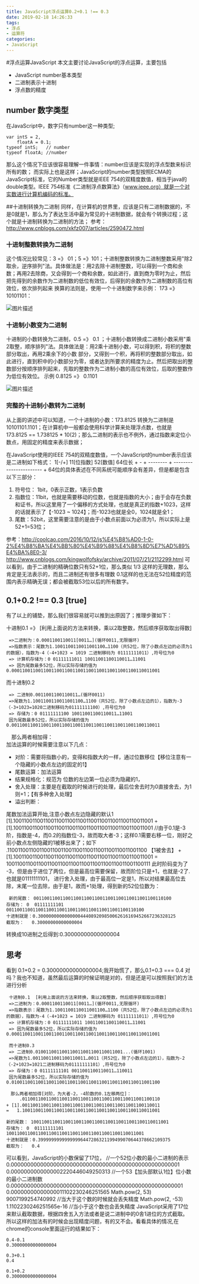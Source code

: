 ```yaml
---
title: JavaScript浮点运算0.2+0.1 !== 0.3
date: 2019-02-18 14:26:33
tags:
- 浮点
- 运算符
categories: 
- JavaScript
---
```

#浮点运算JavaScript
本文主要讨论JavaScript的浮点运算，主要包括
* JavaScript number基本类型
* 二进制表示十进制
* 浮点数的精度
## number 数字类型
在JavaScript中，数字只有number这一种类型;
````
var intS = 2,
    floatA = 0.1;
typeof intS;   // number
typeof floatA; //number
````
那么这个情况下应该很容易理解一件事情：number应该是实现的浮点型数来标识所有的数；
而实际上也是这样；JavaScript的number类型按照ECMA的JavaScript标准，它的Number类型就是IEEE 754的双精度数值，相当于java的double类型。IEEE 754标准《二进制浮点数算法》（www.ieee.org）就是一个对实数进行计算机编码的标准。

<!-- more -->

##十进制转换为二进制
同样，在计算机的世界里，应该是只有二进制数据的，不是0就是1，那么为了表达生活中最为常见的十进制数据，就会有个转换过程；这个就是十进制转换为二进制的方法；
参考：http://www.cnblogs.com/xkfz007/articles/2590472.html 
### 十进制整数转换为二进制
这个情况比较常见：3 =》 01；5 =》101；十进制整数转换为二进制整数采用"除2取余，逆序排列"法。具体做法是：用2去除十进制整数，可以得到一个商和余数；再用2去除商，又会得到一个商和余数，如此进行，直到商为零时为止，然后把先得到的余数作为二进制数的低位有效位，后得到的余数作为二进制数的高位有效位，依次排列起来
换算的法则是，使用一个十进制数字来示例： 173 =》 10101101：

![图片描述](http://pzdgkztjy.bkt.clouddn.com/blog/img/erjinzhi.png)

### 十进制小数变为二进制
十进制的小数转换为二进制，0.5 =》 0.1 ；十进制小数转换成二进制小数采用"乘2取整，顺序排列"法。具体做法是：用2乘十进制小数，可以得到积，将积的整数部分取出，再用2乘余下的小数 部分，又得到一个积，再将积的整数部分取出，如此进行，直到积中的小数部分为零，或者达到所要求的精度为止。然后把取出的整数部分按顺序排列起来，先取的整数作为二进制小数的高位有效位，后取的整数作为低位有效位。
示例 0.8125 =》 0.1101

![图片描述](http://pzdgkztjy.bkt.clouddn.com/blog/img/shijinzhi.png)

### 完整的十进制小数转为二进制
从上面的讲述中可以知道，一个十进制的小数：173.8125 转换为二进制是 10101101.1101；在计算机中一般都会使用科学计算来处理浮点数，也就是 173.8125 == 1.738125 * 10(2)；那么二进制的表示也不例外，通过指数来定位小数点，用固定的精度来表示数据；

在JavaScript使用的IEEE 754的双精度数值，一个JavaScript的number表示应该是二进制如下格式：
     1[-/+] 11[位指数]        52[数值]                 64位长
    +  -  + -------- + ----------------------- +
64位的具体表述在不同系统可能顺序会有差异，但是都是包含以下三部分：
1. 符号位： 1bit，0表示正数，1表示负数
2. 指数位：11bit，也就是需要移动的位数，也就是指数的大小；由于会存在负数和证书，所以这里用了一个偏移的方式处理，也就是真正的指数+1023，这样的话就表示了【-1023 ~ 1024】；而-1023也就是全0，1024就是全1；
3. 尾数：52bit，这里需要注意的是由于小数点前面以为必须为1，所以实际上是52+1=53位；

参考：http://coolcao.com/2016/10/12/js%E4%B8%AD0-1-0-2%E4%B8%BA%E4%BB%80%E4%B9%88%E4%B8%8D%E7%AD%89%E4%BA%8E0-3/
http://www.cnblogs.com/kingwolfofsky/archive/2011/07/21/2112299.html
可以看到，由于二进制的精确位数只有52+1位，那么类似 1/3 这样的无理数，那么肯定是无法表示的，而且二进制还有很多有理数 0.1这样的也无法在52位精度的范围内表示精确无误；都会被截取53位以后的所有数字。
## 0.1+0.2 !== 0.3  [true]
有了以上的铺垫，那么我们很容易就可以推到出原因了；推理步骤如下：

 十进制0.1 =》 [利用上面说的方法来转换，乘以2取整数，然后顺序获取取出得数]
````
 =>二进制为：0.0001100110011[0011…](循环0011,无限循环)   
 =>指数表示：尾数为1.1001100110011001100…1100（共52位，除了小数点左边的必须为1的数据），指数为-4（-4+1023 = 1019 二进制移码为 01111111011）,符号位为0  
 => 计算机存储为：0 01111111011 10011001100110011…11001  
 => 因为尾数最多52位，所以实际存储的值为0.00011001100110011001100110011001100110011001100110011001  
````
 而十进制0.2  
````
 => 二进制0.0011001100110011…(循环0011)  
 =>尾数为1.1001100110011001100…1100（共52位，除了小数点左边的1），指数为-3（-3+1023=1020二进制移码为01111111100）,符号位为0  
 => 存储为：0 01111111100 10011001100110011…11001  
 因为尾数最多52位，所以实际存储的值为0.00110011001100110011001100110011001100110011001100110011  
````
　那么两者相加得：   
加法运算的时候需要注意以下几点：
* 对阶：需要将指数小的，变得和指数大的一样，通过位数移位【移位注意有一个隐藏的小数点左边的固定的1】
* 尾数运算：加法运算
* 结果规格化：规范为 位数的左边第一位必须为隐藏的1，
* 舍入处理：主要是在截取的时候进行的处理，最后位舍去时为0直接舍去，为1则+1；【有多种舍入处理】
* 溢出判断：

尾数加法运算开始,注意小数点左边隐藏的默认1
       [1].1001100110011001100110011001100110011001100110011001
     + [1].1001100110011001100110011001100110011001100110011001
 //由于0.1是-3阶，指数是-4，而0.2的指数位-3，故而取大者-3；这样0.1需要右移一位，刚好之前小数点左侧隐藏的1被移出来了；如下
          .1100110011001100110011001100110011001100110011001100 【1被舍去】
    +  [1].1001100110011001100110011001100110011001100110011001
    =   100110011001100110011001100110011001100110011001100111
此时阶码变为了 -3，但是由于进位了两位，但是最高位需要保留，故而阶位只是+1，也就是-2了.也就是01111111101，
进行舍入处理，由于最高位一定是1，所以对结果最高位去除，末尾一位去除，由于是1，故而+1处理，得到新的52位位数为：
````
 新的尾数： 0011001100110011001100110011001100110011001100110100
存储为： 0  01111111101  0011001100110011001100110011001100110011001100110100
十进制就是：0.3000000000000000444089209850062616169452667236328125
截取为：   0.30000000000000004  
````
 转换成10进制之后得到:0.30000000000000004   

## 思考
看到 0.1+0.2 = 0.30000000000000004;我开始慌了，那么0.1+0.3 === 0.4 对吗？我也不知道，虽然最后运算的时候证明是对的，但是还是可以按照我们的方法进行分析
````
 十进制0.1  [利用上面说的方法来转换，乘以2取整数，然后顺序获取取出得数]
 =>二进制为：0.0001100110011[0011…](循环0011,无限循环)   
 =>指数表示：尾数为1.1001100110011001100…1100（共52位，除了小数点左边的必须为1的数据），指数为-4（-4+1023 = 1019 二进制移码为 01111111011）,符号位为0  
 => 计算机存储为：0 01111111011 10011001100110011…11001  
 => 因为尾数最多52位，所以实际存储的值为0.00011001100110011001100110011001100110011001100110011001 
 
 而十进制0.3  
 => 二进制0.010011001100110011001100110011001...(循环1001)  
 =>尾数为1.00110011001100110011…0011（共52位，除了小数点左边的1），指数为-2（-2+1023=1021二进制移码为01111111101）,符号位为0  
 => 存储为：0 01111111101 0011001100110011…110011  
 因为尾数最多52位，所以实际存储的值为0.01001100110011001100110011001100110011001100110011001100  

　那么两者相加得[对阶，为大者-2，-4阶数的0.1左移两位]：      
     .0110011001100110011001100110011001100110011001100110
+ [1].0011001100110011001100110011001100110011001100110011　
=   1.1001100110011001100110011001100110011001100110011001

新的尾数： 1001100110011001100110011001100110011001100110011001
存储为： 0  01111111101  1001100110011001100110011001100110011001100110011001
十进制就是：0.39999999999999996447286321199499070644378662109375
截取为：   0.4 
````
可以看到，JavaScript的小数保留了17位，
    //一个52位小数的最小二进制的表示
    0.0000000000000000000000000000000000000000000000000001
    0.0000000000000002220446049250313 
    //一个53【加头部默认1位】位小数的最小二进制数
    0.00000000000000000000000000000000000000000000000000001
    0.00000000000000011102230246251565
    Math.pow(2, 53)
    9007199254740992 //当大于这个数的时候就会丢失精度
    Math.pow(2, -53)
    1.1102230246251565e-16  //当小于这个数也会丢失精度
JavaScript采用了17位来默认截取数据，根据四舍五入方法或者是说二进制中的0舎1进位的方式截取。
所以这样的加法有的时候会出现精度问题，有的又不会。看看具体的情况,在chrome的console里面运行的结果如下：
````
0.4-0.1
0.30000000000000004

0.3+0.1
0.4

0.1+0.2
0.30000000000000004
````
